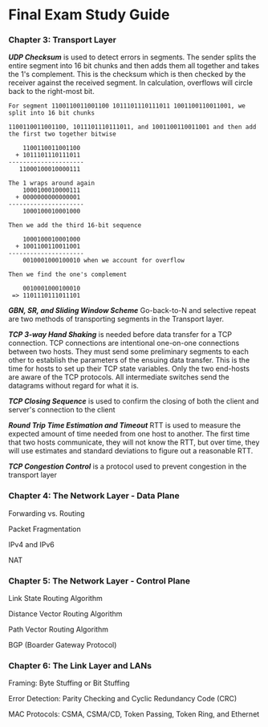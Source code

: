 # Final Exam Study Guide

### Chapter 3: Transport Layer
***UDP Checksum*** is used to detect errors in segments. The sender splits the entire segment into 16 bit chunks and then adds them all together and takes the 1's complement. This is the checksum which is then checked by the receiver against the received segment. In calculation, overflows will circle back to the right-most bit.  
```
For segment 1100110011001100 1011101110111011 1001100110011001, we split into 16 bit chunks

1100110011001100, 1011101110111011, and 1001100110011001 and then add the first two together bitwise

    1100110011001100
  + 1011101110111011
---------------------
   11000100010000111

The 1 wraps around again
    1000100010000111
  + 0000000000000001
---------------------
    1000100010001000

Then we add the third 16-bit sequence

    1000100010001000
  + 1001100110011001
---------------------
    0010001000100010 when we account for overflow
    
Then we find the one's complement

    0010001000100010
 => 1101110111011101
```

  
***GBN, SR, and Sliding Window Scheme*** Go-back-to-N and selective repeat are two methods of transporting segments in the Transport layer.  

***TCP 3-way Hand Shaking*** is needed before data transfer for a TCP connection. TCP connections are intentional one-on-one connections between two hosts. They must send some preliminary segments to each other to establish the parameters of the ensuing data transfer. This is the time for hosts to set up their TCP state variables. Only the two end-hosts are aware of the TCP protocols. All intermediate switches send the datagrams without regard for what it is. 

***TCP Closing Sequence*** is used to confirm the closing of both the client and server's connection to the client  

***Round Trip Time Estimation and Timeout*** RTT is used to measure the expected amount of time needed from one host to another. The first time that two hosts communicate, they will not know the RTT, but over time, they will use estimates and standard deviations to figure out a reasonable RTT.  

***TCP Congestion Control*** is a protocol used to prevent congestion in the transport layer  


### Chapter 4: The Network Layer - Data Plane
Forwarding vs. Routing

Packet Fragmentation

IPv4 and IPv6

NAT


### Chapter 5: The Network Layer - Control Plane
Link State Routing Algorithm

Distance Vector Routing Algorithm

Path Vector Routing Algorithm

BGP (Boarder Gateway Protocol)

 

### Chapter 6: The Link Layer and LANs

Framing: Byte Stuffing or Bit Stuffing

Error Detection: Parity Checking and Cyclic Redundancy Code (CRC)

MAC Protocols: CSMA, CSMA/CD, Token Passing, Token Ring, and Ethernet
